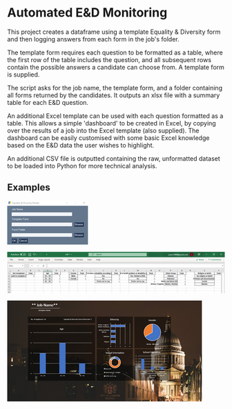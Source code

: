 # Automated E&D Monitoring

This project creates a dataframe using a template Equality & Diversity form and then logging answers from each form in the job's folder.

The template form requires each question to be formatted as a table, where the first row of the table includes the question, and all subsequent rows contain the possible answers a candidate can choose from. A template form is supplied.

The script asks for the job name, the template form, and a folder containing all forms returned by the candidates. It outputs an xlsx file with a summary table for each E&D question. 

An additional Excel template can be used with each question formatted as a table. This allows a simple 'dashboard' to be created in Excel, by copying over the results of a job into the Excel template (also supplied). The dashboard can be easily customised with some basic Excel knowledge based on the E&D data the user wishes to highlight. 

An additional CSV file is outputted containing the raw, unformatted dataset to be loaded into Python for more technical analysis.

## Examples


![alt_text](https://raw.githubusercontent.com/Jreece18/E-D/master/Screenshots/GUI.png?token=AKQ2HVZIJ63E54YEKW6JGJC7R3RVA)

![alt_text](https://raw.githubusercontent.com/Jreece18/E-D/master/Screenshots/Workbook.png?token=AKQ2HV5A3RTETPUG7IY67UK7R3RX2)

![alt text](https://raw.githubusercontent.com/Jreece18/E-D/master/Screenshots/DashbordTemplate.png?token=AKQ2HV3CTUJ5I5W2W5CSI2K7R3RSM)



